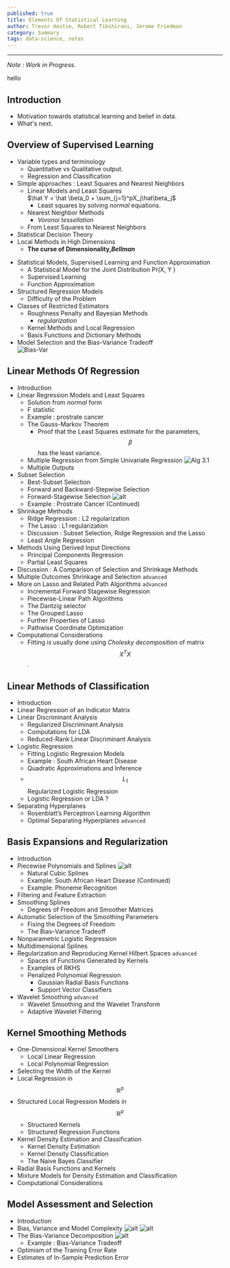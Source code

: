 ```yaml
---
published: true
title: Elements Of Statistical Learning
author: Trevor Hastie, Robert Tibshirani, Jerome Friedman 
category: Summary
tags: data-science, notes
---
```


----

*Note : Work in Progress.*

hello  

## Introduction
 * Motivation towards statistical learning and belief in data.
 * What's next.

## Overview of Supervised Learning   
* Variable types and terminology
    - Quantitative vs Qualitative output.
    - Regression and Classification
* Simple approaches : Least Squares and Nearest Neighbors
    * Linear Models and Least Squares   
$\hat Y = \hat \beta_0 + \sum_{j=1}^pX_j\hat\beta_j$   
        * Least squares by solving *normal* equations.
    * Nearest Neighbor Methods
        * *Voronoi tessellation*
    * From Least Squares to Nearest Neighbors
* Statistical Decision Theory       
* Local Methods in High Dimensions
    * **The curse of Dimensionality,*Bellman***
- Statistical Models, Supervised Learning and Function Approximation
    - A Statistical Model for the Joint Distribution Pr(X, Y )
    - Supervised Learning
    - Function Approximation
- Structured Regression Models
    - Difficulty of the Problem
- Classes of Restricted Estimators
    - Roughness Penalty and Bayesian Methods  
        - *regularization*
    - Kernel Methods and Local Regression
    - Basis Functions and Dictionary Methods
- Model Selection and the Bias–Variance Tradeoff  
![Bias-Var](images/esl/bias-var.png)   

## Linear Methods Of Regression
- Introduction
- Linear Regression Models and Least Squares
    - Solution from *normal* form
    - F statistic
    - Example : prostrate cancer
    - The Gauss-Markov Theorem
        - Proof that the Least Squares estimate for the parameters, $$\beta$$ has the least variance.    
    - Multiple Regression from Simple Univariate Regression
    ![Alg 3.1](/images/esl/alg3_1.png)
    - Multiple Outputs
- Subset Selection
    - Best-Subset Selection
    - Forward and Backward-Stepwise Selection
    - Forward-Stagewise Selection
    ![alt](/images/esl/subset-sel.png)
    - Example : Prostrate Cancer (Continued)
- Shrinkage Methods
    - Ridge Regression : L2 regularization
    - The Lasso : L1 regularization
    - Discussion : Subset Selection, Ridge Regression and the Lasso
    - Least Angle Regression
- Methods Using Derived Input Directions
    - Principal Components Regression
    - Partial Least Squares
- Discussion : A Comparison of Selection and Shrinkage Methods
- Multiple Outcomes Shrinkage and Selection `advanced`
- More on Lasso and Related Path Algorithms `advanced`
    - Incremental Forward Stagewise Regression
    - Piecewise-Linear Path Algorithms
    - The Dantzig selector
    - The Grouped Lasso
    - Further Properties of Lasso
    - Pathwise Coordinate Optimization
- Computational Considerations
    - Fitting is usually done using *Cholesky decomposition* of matrix $$X^TX$$.

## Linear Methods of Classification
- Introduction
- Linear Regression of an Indicator Matrix
- Linear Discriminant Analysis
    - Regularized Discriminant Analysis
    - Computations for LDA
    - Reduced-Rank Linear Discriminant Analysis
- Logistic Regression
    - Fitting Logistic Regression Models
    - Example : South African Heart Disease
    - Quadratic Approximations and Inference
    - $$ L_1 $$ Regularized Logistic Regression
    - Logistic Regression or LDA ?
- Separating Hyperplanes
    - Rosenblatt’s Perceptron Learning Algorithm
    - Optimal Separating Hyperplanes `advanced`

## Basis Expansions and Regularization
- Introduction
-  Piecewise Polynomials and Splines
![alt](/images/esl/5_piecewise_1.png)
    - Natural Cubic Splines
    - Example: South African Heart Disease (Continued)
    - Example: Phoneme Recognition
- Filtering and Feature Extraction
- Smoothing Splines
    - Degrees of Freedom and Smoother Matrices
- Automatic Selection of the Smoothing Parameters
    - Fixing the Degrees of Freedom
    - The Bias–Variance Tradeoff
- Nonparametric Logistic Regression
- Multidimensional Splines
- Regularization and Reproducing Kernel Hilbert Spaces `advanced`
    - Spaces of Functions Generated by Kernels
    - Examples of RKHS
    - Penalized Polynomial Regression
        - Gaussian Radial Basis Functions
        - Support Vector Classifiers
- Wavelet Smoothing `advanced`
    - Wavelet Smoothing and the Wavelet Transform
    - Adaptive Wavelet Filtering

## Kernel Smoothing Methods
- One-Dimensional Kernel Smoothers
    - Local Linear Regression
    - Local Polynomial Regression
- Selecting the Width of the Kernel
- Local Regression in $$ {\mathbb R}^p $$
- Structured Local Regression Models in $${\mathbb R}^p$$
    - Structured Kernels
    - Structured Regression Functions
- Kernel Density Estimation and Classification
    - Kernel Density Estimation
    - Kernel Density Classification
    - The Naive Bayes Classifier
- Radial Basis Functions and Kernels
- Mixture Models for Density Estimation and Classification
- Computational Considerations

## Model Assessment and Selection
- Introduction
- Bias, Variance and Model Complexity
![alt](/images/esl/7_bias_var.png)
![alt](/images/esl/7_cross_val.png)
- The Bias-Variance Decomposition
![alt](/images/esl/7_bias_var_trade.png)
    - Example : Bias-Variance Tradeoff
- Optimism of the Training Error Rate
- Estimates of In-Sample Prediction Error

